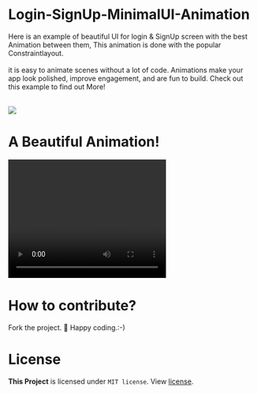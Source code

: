 # Login-SignUp-MinimalUI-Animation
Here is an example of beautiful UI for login & SignUp screen with the best Animation between them, This animation is done with the popular Constraintlayout.
<br><br>
it is easy to animate scenes without a lot of code. Animations make your app look polished, improve engagement, and are fun to build. Check out this example to find out More!


<br><img src="https://drive.google.com/uc?id=1LOsxPNLh7LTy6spjoYoJl2W7kHMFlKa1"/>


# A Beautiful Animation!
<video width="320" height="240" controls>
  <source src="MinimalUianimation.mp4" type="video/mp4">
</video>



# How to contribute?
Fork the project. 💖 Happy coding.:-)

# License
<b>This Project</b> is licensed under `MIT license`. View [license](LICENSE.md).
